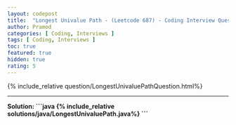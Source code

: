 ```yaml
---
layout: codepost
title:  "Longest Univalue Path - (Leetcode 687) - Coding Interview Question"
author: Pramod
categories: [ Coding, Interviews ]
tags: [ Coding, Interviews ]
toc: true
featured: true
hidden: true
rating: 5
---
```


{% include_relative question/LongestUnivaluePathQuestion.html%}
<hr>
<b>Solution:<b>
```java
{% include_relative solutions/java/LongestUnivaluePath.java%}
```
